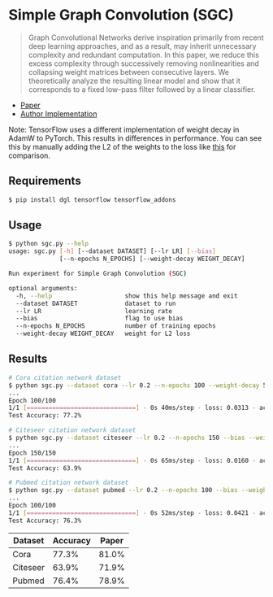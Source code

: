 # Simple Graph Convolution (SGC)

> Graph Convolutional Networks derive inspiration primarily from recent deep learning approaches, and as a result, may inherit unnecessary complexity and redundant computation. In this paper, we reduce this excess complexity through successively removing nonlinearities and collapsing weight matrices between consecutive layers. We theoretically analyze the resulting linear model and show that it corresponds to a fixed low-pass filter followed by a linear classifier.

* [Paper](https://arxiv.org/abs/1902.07153)
* [Author Implementation](https://github.com/Tiiiger/SGC)

Note: TensorFlow uses a different implementation of weight decay in AdamW to PyTorch. This results in differences in performance. You can see this by manually adding the L2 of the weights to the loss like [this](https://github.com/dmlc/dgl/blob/d696558b0bbcb60f1c4cf68dc93cd22c1077ce06/examples/tensorflow/gcn/train.py#L99) for comparison.

## Requirements
```bash
$ pip install dgl tensorflow tensorflow_addons
```

## Usage
```bash
$ python sgc.py --help
usage: sgc.py [-h] [--dataset DATASET] [--lr LR] [--bias]
              [--n-epochs N_EPOCHS] [--weight-decay WEIGHT_DECAY]

Run experiment for Simple Graph Convolution (SGC)

optional arguments:
  -h, --help                    show this help message and exit
  --dataset DATASET             dataset to run
  --lr LR                       learning rate
  --bias                        flag to use bias
  --n-epochs N_EPOCHS           number of training epochs
  --weight-decay WEIGHT_DECAY   weight for L2 loss
```

## Results
```bash
# Cora citation network dataset
$ python sgc.py --dataset cora --lr 0.2 --n-epochs 100 --weight-decay 5e-6
...
Epoch 100/100
1/1 [==============================] - 0s 40ms/step - loss: 0.0313 - accuracy: 1.0000 - val_loss: 0.7870 - val_accuracy: 0.7620
Test Accuracy: 77.2%

# Citeseer citation network dataset
$ python sgc.py --dataset citeseer --lr 0.2 --n-epochs 150 --bias --weight-decay 5e-5
...
Epoch 150/150
1/1 [==============================] - 0s 65ms/step - loss: 0.0160 - accuracy: 1.0000 - val_loss: 1.1021 - val_accuracy: 0.6420
Test Accuracy: 63.9%

# Pubmed citation network dataset
$ python sgc.py --dataset pubmed --lr 0.2 --n-epochs 100 --bias --weight-decay 5e-5
...
Epoch 100/100
1/1 [==============================] - 0s 52ms/step - loss: 0.0421 - accuracy: 1.0000 - val_loss: 0.5862 - val_accuracy: 0.7680
Test Accuracy: 76.3%
```

| Dataset  | Accuracy | Paper |
|----------|----------|-------|
| Cora     | 77.3%    | 81.0% |
| Citeseer | 63.9%    | 71.9% |
| Pubmed   | 76.4%    | 78.9% |
